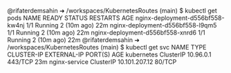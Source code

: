@rifaterdemsahin ➜ /workspaces/KubernetesRoutes (main) $ kubectl get pods
NAME                               READY   STATUS    RESTARTS      AGE
nginx-deployment-d556bf558-kw4nj   1/1     Running   2 (10m ago)   22m
nginx-deployment-d556bf558-l9qm5   1/1     Running   2 (10m ago)   22m
nginx-deployment-d556bf558-xnrd6   1/1     Running   2 (10m ago)   22m
@rifaterdemsahin ➜ /workspaces/KubernetesRoutes (main) $ kubectl get svc
NAME            TYPE        CLUSTER-IP      EXTERNAL-IP   PORT(S)   AGE
kubernetes      ClusterIP   10.96.0.1       <none>        443/TCP   23m
nginx-service   ClusterIP   10.101.207.12   <none>        80/TCP    